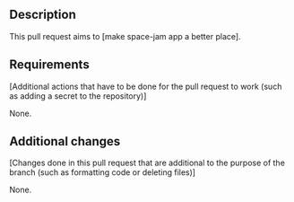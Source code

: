 ## Description

This pull request aims to [make space-jam app a better place].

## Requirements

[Additional actions that have to be done for the pull request to work (such as adding a secret to the repository)]

None.

## Additional changes

[Changes done in this pull request that are additional to the purpose of the branch (such as formatting code or deleting files)]

None.